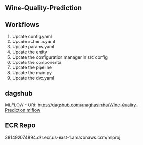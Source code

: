 ## Wine-Quality-Prediction


## Workflows
1. Update config.yaml
2. Update schema.yaml
3. Update params.yaml
4. Update the entity
5. Update the configuration manager in src config
6. Update the components
7. Update the pipeline
8. Update the main.py
9. Update the dvc.yaml

## dagshub
MLFLOW - URI: https://dagshub.com/anaghasimha/Wine-Quality-Prediction.mlflow

## ECR Repo
381492074894.dkr.ecr.us-east-1.amazonaws.com/mlproj